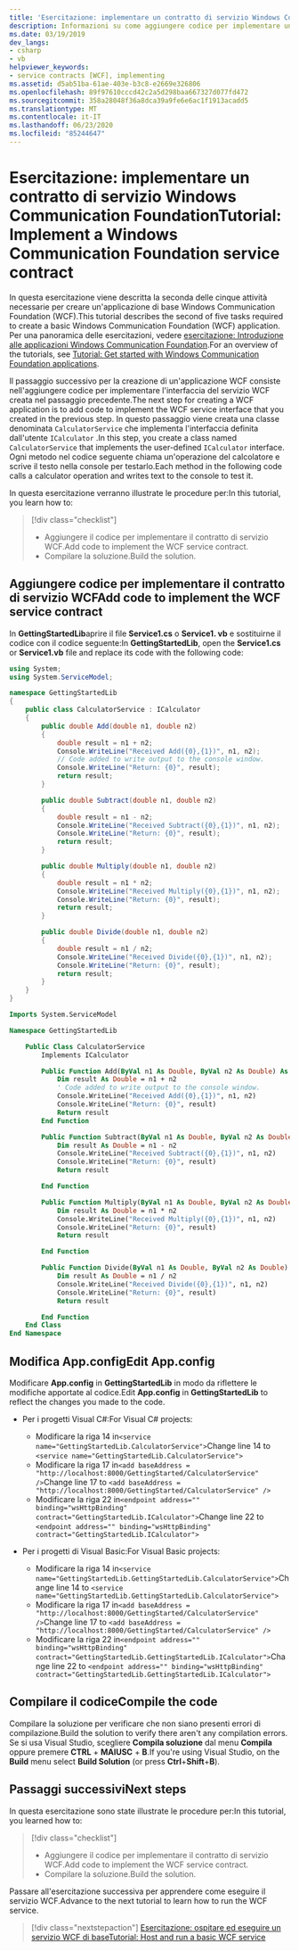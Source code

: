 ```yaml
---
title: 'Esercitazione: implementare un contratto di servizio Windows Communication Foundation'
description: Informazioni su come aggiungere codice per implementare un'interfaccia del servizio WCF come parte di una serie di articoli che consentono di iniziare a creare un'applicazione WCF.
ms.date: 03/19/2019
dev_langs:
- csharp
- vb
helpviewer_keywords:
- service contracts [WCF], implementing
ms.assetid: d5ab51ba-61ae-403e-b3c8-e2669e326806
ms.openlocfilehash: 89f97610cccd42c2a5d298baa667327d077fd472
ms.sourcegitcommit: 358a28048f36a8dca39a9fe6e6ac1f1913acadd5
ms.translationtype: MT
ms.contentlocale: it-IT
ms.lasthandoff: 06/23/2020
ms.locfileid: "85244647"
---
```

# <a name="tutorial-implement-a-windows-communication-foundation-service-contract"></a><span data-ttu-id="72ea4-103">Esercitazione: implementare un contratto di servizio Windows Communication Foundation</span><span class="sxs-lookup"><span data-stu-id="72ea4-103">Tutorial: Implement a Windows Communication Foundation service contract</span></span>

<span data-ttu-id="72ea4-104">In questa esercitazione viene descritta la seconda delle cinque attività necessarie per creare un'applicazione di base Windows Communication Foundation (WCF).</span><span class="sxs-lookup"><span data-stu-id="72ea4-104">This tutorial describes the second of five tasks required to create a basic Windows Communication Foundation (WCF) application.</span></span> <span data-ttu-id="72ea4-105">Per una panoramica delle esercitazioni, vedere [esercitazione: Introduzione alle applicazioni Windows Communication Foundation](getting-started-tutorial.md).</span><span class="sxs-lookup"><span data-stu-id="72ea4-105">For an overview of the tutorials, see [Tutorial: Get started with Windows Communication Foundation applications](getting-started-tutorial.md).</span></span>

<span data-ttu-id="72ea4-106">Il passaggio successivo per la creazione di un'applicazione WCF consiste nell'aggiungere codice per implementare l'interfaccia del servizio WCF creata nel passaggio precedente.</span><span class="sxs-lookup"><span data-stu-id="72ea4-106">The next step for creating a WCF application is to add code to implement the WCF service interface that you created in the previous step.</span></span> <span data-ttu-id="72ea4-107">In questo passaggio viene creata una classe denominata `CalculatorService` che implementa l'interfaccia definita dall'utente `ICalculator` .</span><span class="sxs-lookup"><span data-stu-id="72ea4-107">In this step, you create a class named `CalculatorService` that implements the user-defined `ICalculator` interface.</span></span> <span data-ttu-id="72ea4-108">Ogni metodo nel codice seguente chiama un'operazione del calcolatore e scrive il testo nella console per testarlo.</span><span class="sxs-lookup"><span data-stu-id="72ea4-108">Each method in the following code calls a calculator operation and writes text to the console to test it.</span></span>

<span data-ttu-id="72ea4-109">In questa esercitazione verranno illustrate le procedure per:</span><span class="sxs-lookup"><span data-stu-id="72ea4-109">In this tutorial, you learn how to:</span></span>
> [!div class="checklist"]
>
> - <span data-ttu-id="72ea4-110">Aggiungere il codice per implementare il contratto di servizio WCF.</span><span class="sxs-lookup"><span data-stu-id="72ea4-110">Add code to implement the WCF service contract.</span></span>
> - <span data-ttu-id="72ea4-111">Compilare la soluzione.</span><span class="sxs-lookup"><span data-stu-id="72ea4-111">Build the solution.</span></span>

## <a name="add-code-to-implement-the-wcf-service-contract"></a><span data-ttu-id="72ea4-112">Aggiungere codice per implementare il contratto di servizio WCF</span><span class="sxs-lookup"><span data-stu-id="72ea4-112">Add code to implement the WCF service contract</span></span>

<span data-ttu-id="72ea4-113">In **GettingStartedLib**aprire il file **Service1.cs** o **Service1. vb** e sostituirne il codice con il codice seguente:</span><span class="sxs-lookup"><span data-stu-id="72ea4-113">In **GettingStartedLib**, open the **Service1.cs** or **Service1.vb** file and replace its code with the following code:</span></span>

```csharp
using System;
using System.ServiceModel;

namespace GettingStartedLib
{
    public class CalculatorService : ICalculator
    {
        public double Add(double n1, double n2)
        {
            double result = n1 + n2;
            Console.WriteLine("Received Add({0},{1})", n1, n2);
            // Code added to write output to the console window.
            Console.WriteLine("Return: {0}", result);
            return result;
        }

        public double Subtract(double n1, double n2)
        {
            double result = n1 - n2;
            Console.WriteLine("Received Subtract({0},{1})", n1, n2);
            Console.WriteLine("Return: {0}", result);
            return result;
        }

        public double Multiply(double n1, double n2)
        {
            double result = n1 * n2;
            Console.WriteLine("Received Multiply({0},{1})", n1, n2);
            Console.WriteLine("Return: {0}", result);
            return result;
        }

        public double Divide(double n1, double n2)
        {
            double result = n1 / n2;
            Console.WriteLine("Received Divide({0},{1})", n1, n2);
            Console.WriteLine("Return: {0}", result);
            return result;
        }
    }
}
```

```vb
Imports System.ServiceModel

Namespace GettingStartedLib

    Public Class CalculatorService
        Implements ICalculator

        Public Function Add(ByVal n1 As Double, ByVal n2 As Double) As Double Implements ICalculator.Add
            Dim result As Double = n1 + n2
            ' Code added to write output to the console window.
            Console.WriteLine("Received Add({0},{1})", n1, n2)
            Console.WriteLine("Return: {0}", result)
            Return result
        End Function

        Public Function Subtract(ByVal n1 As Double, ByVal n2 As Double) As Double Implements ICalculator.Subtract
            Dim result As Double = n1 - n2
            Console.WriteLine("Received Subtract({0},{1})", n1, n2)
            Console.WriteLine("Return: {0}", result)
            Return result

        End Function

        Public Function Multiply(ByVal n1 As Double, ByVal n2 As Double) As Double Implements ICalculator.Multiply
            Dim result As Double = n1 * n2
            Console.WriteLine("Received Multiply({0},{1})", n1, n2)
            Console.WriteLine("Return: {0}", result)
            Return result

        End Function

        Public Function Divide(ByVal n1 As Double, ByVal n2 As Double) As Double Implements ICalculator.Divide
            Dim result As Double = n1 / n2
            Console.WriteLine("Received Divide({0},{1})", n1, n2)
            Console.WriteLine("Return: {0}", result)
            Return result

        End Function
    End Class
End Namespace
```

## <a name="edit-appconfig"></a><span data-ttu-id="72ea4-114">Modifica App.config</span><span class="sxs-lookup"><span data-stu-id="72ea4-114">Edit App.config</span></span>

<span data-ttu-id="72ea4-115">Modificare **App.config** in **GettingStartedLib** in modo da riflettere le modifiche apportate al codice.</span><span class="sxs-lookup"><span data-stu-id="72ea4-115">Edit **App.config** in **GettingStartedLib** to reflect the changes you made to the code.</span></span>

- <span data-ttu-id="72ea4-116">Per i progetti Visual C#:</span><span class="sxs-lookup"><span data-stu-id="72ea4-116">For Visual C# projects:</span></span>
  - <span data-ttu-id="72ea4-117">Modificare la riga 14 in`<service name="GettingStartedLib.CalculatorService">`</span><span class="sxs-lookup"><span data-stu-id="72ea4-117">Change line 14 to `<service name="GettingStartedLib.CalculatorService">`</span></span>
  - <span data-ttu-id="72ea4-118">Modificare la riga 17 in`<add baseAddress = "http://localhost:8000/GettingStarted/CalculatorService" />`</span><span class="sxs-lookup"><span data-stu-id="72ea4-118">Change line 17 to `<add baseAddress = "http://localhost:8000/GettingStarted/CalculatorService" />`</span></span>
  - <span data-ttu-id="72ea4-119">Modificare la riga 22 in`<endpoint address="" binding="wsHttpBinding" contract="GettingStartedLib.ICalculator">`</span><span class="sxs-lookup"><span data-stu-id="72ea4-119">Change line 22 to `<endpoint address="" binding="wsHttpBinding" contract="GettingStartedLib.ICalculator">`</span></span>

- <span data-ttu-id="72ea4-120">Per i progetti di Visual Basic:</span><span class="sxs-lookup"><span data-stu-id="72ea4-120">For Visual Basic projects:</span></span>
  - <span data-ttu-id="72ea4-121">Modificare la riga 14 in`<service name="GettingStartedLib.GettingStartedLib.CalculatorService">`</span><span class="sxs-lookup"><span data-stu-id="72ea4-121">Change line 14 to `<service name="GettingStartedLib.GettingStartedLib.CalculatorService">`</span></span>
  - <span data-ttu-id="72ea4-122">Modificare la riga 17 in`<add baseAddress = "http://localhost:8000/GettingStarted/CalculatorService" />`</span><span class="sxs-lookup"><span data-stu-id="72ea4-122">Change line 17 to `<add baseAddress = "http://localhost:8000/GettingStarted/CalculatorService" />`</span></span>
  - <span data-ttu-id="72ea4-123">Modificare la riga 22 in`<endpoint address="" binding="wsHttpBinding" contract="GettingStartedLib.GettingStartedLib.ICalculator">`</span><span class="sxs-lookup"><span data-stu-id="72ea4-123">Change line 22 to `<endpoint address="" binding="wsHttpBinding" contract="GettingStartedLib.GettingStartedLib.ICalculator">`</span></span>

## <a name="compile-the-code"></a><span data-ttu-id="72ea4-124">Compilare il codice</span><span class="sxs-lookup"><span data-stu-id="72ea4-124">Compile the code</span></span>

<span data-ttu-id="72ea4-125">Compilare la soluzione per verificare che non siano presenti errori di compilazione.</span><span class="sxs-lookup"><span data-stu-id="72ea4-125">Build the solution to verify there aren't any compilation errors.</span></span> <span data-ttu-id="72ea4-126">Se si usa Visual Studio, scegliere **Compila soluzione** dal menu **Compila** oppure premere **CTRL** + **MAIUSC** + **B**.</span><span class="sxs-lookup"><span data-stu-id="72ea4-126">If you're using Visual Studio, on the **Build** menu select **Build Solution** (or press **Ctrl**+**Shift**+**B**).</span></span>

## <a name="next-steps"></a><span data-ttu-id="72ea4-127">Passaggi successivi</span><span class="sxs-lookup"><span data-stu-id="72ea4-127">Next steps</span></span>

<span data-ttu-id="72ea4-128">In questa esercitazione sono state illustrate le procedure per:</span><span class="sxs-lookup"><span data-stu-id="72ea4-128">In this tutorial, you learned how to:</span></span>
> [!div class="checklist"]
>
> - <span data-ttu-id="72ea4-129">Aggiungere il codice per implementare il contratto di servizio WCF.</span><span class="sxs-lookup"><span data-stu-id="72ea4-129">Add code to implement the WCF service contract.</span></span>
> - <span data-ttu-id="72ea4-130">Compilare la soluzione.</span><span class="sxs-lookup"><span data-stu-id="72ea4-130">Build the solution.</span></span>

<span data-ttu-id="72ea4-131">Passare all'esercitazione successiva per apprendere come eseguire il servizio WCF.</span><span class="sxs-lookup"><span data-stu-id="72ea4-131">Advance to the next tutorial to learn how to run the WCF service.</span></span>

> [!div class="nextstepaction"]
> [<span data-ttu-id="72ea4-132">Esercitazione: ospitare ed eseguire un servizio WCF di base</span><span class="sxs-lookup"><span data-stu-id="72ea4-132">Tutorial: Host and run a basic WCF service</span></span>](how-to-host-and-run-a-basic-wcf-service.md)
